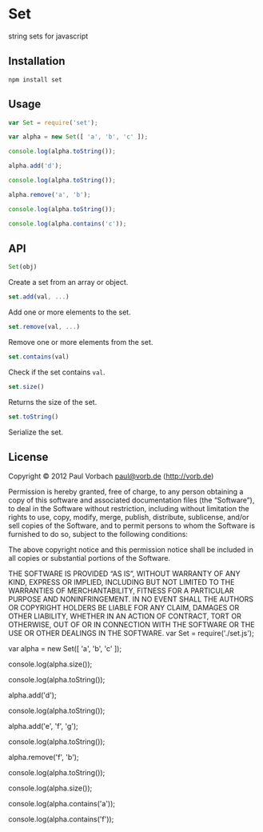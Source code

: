 # Set

string sets for javascript

## Installation

```
npm install set
```

## Usage

```js
var Set = require('set');

var alpha = new Set([ 'a', 'b', 'c' ]);

console.log(alpha.toString());

alpha.add('d');

console.log(alpha.toString());

alpha.remove('a', 'b');

console.log(alpha.toString());

console.log(alpha.contains('c'));
```

## API

```js
Set(obj)
```

Create a set from an array or object.

```js
set.add(val, ...)
```

Add one or more elements to the set.

```js
set.remove(val, ...)
```

Remove one or more elements from the set.

```js
set.contains(val)
```

Check if the set contains `val`.

```js
set.size()
```

Returns the size of the set.

```js
set.toString()
```

Serialize the set.

## License

Copyright © 2012 Paul Vorbach <paul@vorb.de> (http://vorb.de)

Permission is hereby granted, free of charge, to any person obtaining a copy of
this software and associated documentation files (the “Software”), to deal in
the Software without restriction, including without limitation the rights to
use, copy, modify, merge, publish, distribute, sublicense, and/or sell copies of
the Software, and to permit persons to whom the Software is furnished to do so,
subject to the following conditions:

The above copyright notice and this permission notice shall be included in all
copies or substantial portions of the Software.

THE SOFTWARE IS PROVIDED “AS IS”, WITHOUT WARRANTY OF ANY KIND, EXPRESS OR
IMPLIED, INCLUDING BUT NOT LIMITED TO THE WARRANTIES OF MERCHANTABILITY, FITNESS
FOR A PARTICULAR PURPOSE AND NONINFRINGEMENT. IN NO EVENT SHALL THE AUTHORS OR
COPYRIGHT HOLDERS BE LIABLE FOR ANY CLAIM, DAMAGES OR OTHER LIABILITY, WHETHER
IN AN ACTION OF CONTRACT, TORT OR OTHERWISE, OUT OF OR IN CONNECTION WITH THE
SOFTWARE OR THE USE OR OTHER DEALINGS IN THE SOFTWARE.
var Set = require('./set.js');

var alpha = new Set([ 'a', 'b', 'c' ]);

console.log(alpha.size());

console.log(alpha.toString());

alpha.add('d');

console.log(alpha.toString());

alpha.add('e', 'f', 'g');

console.log(alpha.toString());

alpha.remove('f', 'b');

console.log(alpha.toString());

console.log(alpha.size());

console.log(alpha.contains('a'));

console.log(alpha.contains('f'));
